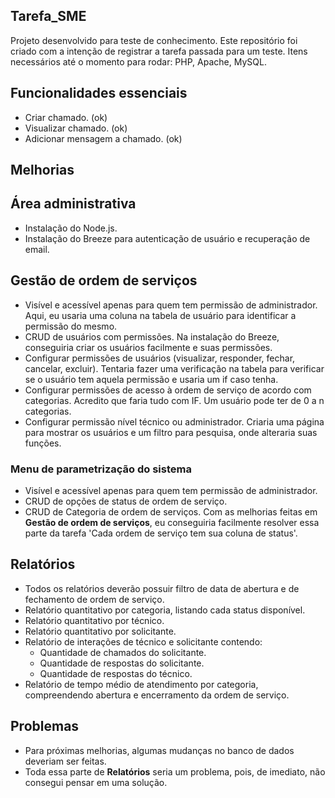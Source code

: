 <h2> Tarefa_SME </h2>

Projeto desenvolvido para teste de conhecimento. Este repositório foi criado com a intenção de registrar a tarefa passada para um teste. Itens necessários até o momento para rodar: PHP, Apache, MySQL.

## Funcionalidades essenciais
- Criar chamado. (ok)
- Visualizar chamado. (ok)
- Adicionar mensagem a chamado. (ok)

<h2> Melhorias </h2>

## Área administrativa
- Instalação do Node.js.
- Instalação do Breeze para autenticação de usuário e recuperação de email.

## Gestão de ordem de serviços
- Visível e acessível apenas para quem tem permissão de administrador. Aqui, eu usaria uma coluna na tabela de usuário para identificar a permissão do mesmo.
- CRUD de usuários com permissões. Na instalação do Breeze, conseguiria criar os usuários facilmente e suas permissões.
- Configurar permissões de usuários (visualizar, responder, fechar, cancelar, excluir). Tentaria fazer uma verificação na tabela para verificar se o usuário tem aquela permissão e usaria um if caso tenha.
- Configurar permissões de acesso à ordem de serviço de acordo com categorias. Acredito que faria tudo com IF. Um usuário pode ter de 0 a n categorias.
- Configurar permissão nível técnico ou administrador. Criaria uma página para mostrar os usuários e um filtro para pesquisa, onde alteraria suas funções.

### Menu de parametrização do sistema
- Visível e acessível apenas para quem tem permissão de administrador.
- CRUD de opções de status de ordem de serviço.
- CRUD de Categoria de ordem de serviços. Com as melhorias feitas em **Gestão de ordem de serviços**, eu conseguiria facilmente resolver essa parte da tarefa 'Cada ordem de serviço tem sua coluna de status'.

## Relatórios
- Todos os relatórios deverão possuir filtro de data de abertura e de fechamento de ordem de serviço.
- Relatório quantitativo por categoria, listando cada status disponível.
- Relatório quantitativo por técnico.
- Relatório quantitativo por solicitante.
- Relatório de interações de técnico e solicitante contendo:
  - Quantidade de chamados do solicitante.
  - Quantidade de respostas do solicitante.
  - Quantidade de respostas do técnico.
- Relatório de tempo médio de atendimento por categoria, compreendendo abertura e encerramento da ordem de serviço.

<h2> Problemas </h2>

- Para próximas melhorias, algumas mudanças no banco de dados deveriam ser feitas.
- Toda essa parte de **Relatórios** seria um problema, pois, de imediato, não consegui pensar em uma solução.



